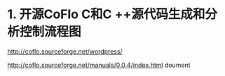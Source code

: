 # 1. 开源CoFlo C和C ++源代码生成和分析控制流程图





http://coflo.sourceforge.net/wordpress/




http://coflo.sourceforge.net/manuals/0.0.4/index.html doument




































